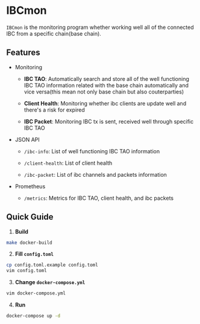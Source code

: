 # IBCmon

`IBCmon` is the monitoring program whether working well all of the connected IBC from a specific chain(base chain).

## Features

- Monitoring

    - **IBC TAO**: Automatically search and store all of the well functioning IBC TAO information related with the base chain automatically and vice versa(this mean not only base chain but also couterparties)

    - **Client Health**: Monitoring whether ibc clients are update well and there's a risk for expired

    - **IBC Packet**: Monitoring IBC tx is sent, received well through specific IBC TAO

- JSON API

    - `/ibc-info`: List of well functioning IBC TAO information

    - `/client-health`: List of client health

    - `/ibc-packet`: List of ibc channels and packets information

- Prometheus 

    - `/metrics`: Metrics for IBC TAO, client health, and ibc packets

## Quick Guide

1. **Build**
```bash
make docker-build
```

2. **Fill `config.toml`**
```bash
cp config.toml.example config.toml
vim config.toml
```

3. **Change `docker-compose.yml`**
```bash
vim docker-compose.yml
```

4. **Run**
```bash
docker-compose up -d
```
